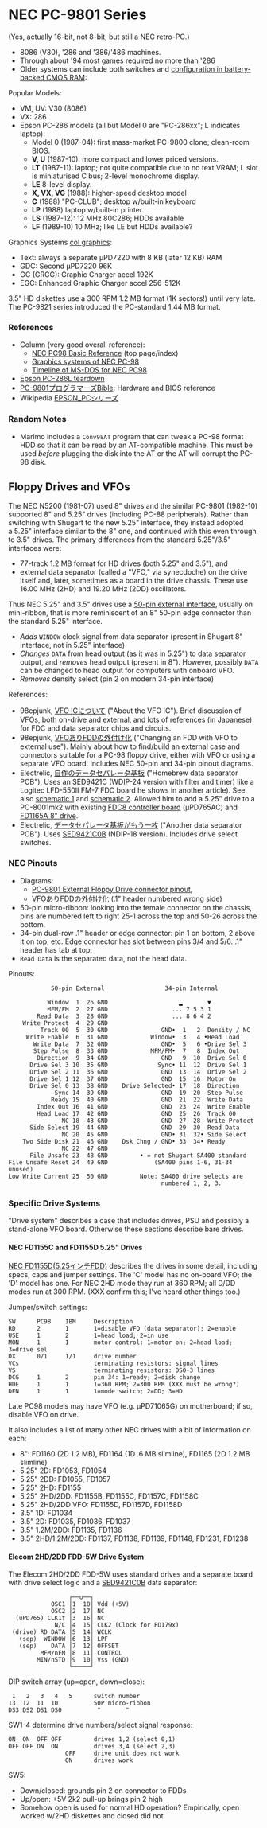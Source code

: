 NEC PC-9801 Series
==================

(Yes, actually 16-bit, not 8-bit, but still a NEC retro-PC.)

- 8086 (V30), '286 and '386/'486 machines.
- Through about '94 most games required no more than '286
- Older systems can include both switches and [configuration in
  battery-backed CMOS RAM][cmos]:

Popular Models:
- VM, UV: V30 (8086)
- VX: 286
- Epson PC-286 models (all but Model 0 are "PC-286xx"; L indicates laptop):
  - Model 0 (1987-04): first mass-market PC-9800 clone; clean-room BIOS.
  - __V, U__ (1987-10): more compact and lower priced versions.
  - __LT__ (1987-11): laptop; not quite compatible due to no text VRAM;
           L slot is miniaturised C bus; 2-level monochrome display.
  - __LE__ 8-level display.
  - __X, VX, VG__ (1988): higher-speed desktop model
  - __C__ (1988) "PC-CLUB"; desktop w/built-in keyboard
  - __LP__ (1988) laptop w/built-in printer
  - __LS__ (1987-12): 12 MHz 80C286; HDDs available
  - __LF__ (1989-10) 10 MHz; like LE but HDDs available?

Graphics Systems [col graphics]:
- Text: always a separate μPD7220 with 8 KB (later 12 KB) RAM
- GDC: Second μPD7220 96K
- GC (GRCG): Graphic Charger accel 192K
- EGC: Enhanced Graphic Charger accel 256-512K

3.5" HD diskettes use a 300 RPM 1.2 MB format (1K sectors!) until very late.
The PC-9821 series introduced the PC-standard 1.44 MB format.

### References

- Column (very good overall reference):
  - [NEC PC98 Basic Reference][col index] (top page/index)
  - [Graphics systems of NEC PC-98][col graphics]
  - [Timeline of MS-DOS for NEC PC98][col msdos]
- [Epson PC-286L teardown][td286l]
- [PC-9801プログラマーズBible][bible]: Hardware and BIOS reference
- Wikipedia [EPSON_PCシリーズ][wj pc286]

### Random Notes

- Marimo includes a `Conv98AT` program that can tweak a PC-98 format HDD so
  that it can be read by an AT-compatible machine. This must be used
  _before_ plugging the disk into the AT or the AT will corrupt the PC-98
  disk.


Floppy Drives and VFOs
----------------------

The NEC N5200 (1981-07) used 8" drives and the similar PC-9801 (1982-10)
supported 8" and 5.25" drives (including PC-88 peripherals). Rather than
switching with Shugart to the new 5.25" interface, they instead adopted
a 5.25" interface similar to the 8" one, and continued with this even
through to 3.5" drives. The primary differences from the standard
5.25"/3.5" interfaces were:
- 77-track 1.2 MB format for HD drives (both 5.25" and 3.5"), and
- external data separator (called a "VFO," via synecdoche) on the drive
  itself and, later, sometimes as a board in the drive chassis. These
  use 16.00 MHz (2HD) and 19.20 MHz (2DD) oscillators.

Thus NEC 5.25" and 3.5" drives use a [50-pin external interface][f50p],
usually on mini-ribbon, that is more reminiscent of an 8" 50-pin edge
connector than the standard 5.25" interface.
- _Adds_ `WINDOW` clock signal from data separator (present in Shugart 8"
  interface, not in 5.25" interface)
- _Changes_ `DATA` from head output (as it was in 5.25") to data separator
  output, and _removes_ head output (present in 8"). However, possibly
  `DATA` can be changed to head output for computers with onboard VFO.
- _Removes_ density select (pin 2 on modern 34-pin interface)

References:
- 98epjunk, [VFO ICについて][98epj-aboutvfo] ("About the VFO IC"). Brief
  discussion of VFOs, both on-drive and external, and lots of references
  (in Japanese) for FDC and data separator chips and circuits.
- 98epjunk, [VFOありFDDの外付け化][98epj-ex] ("Changing an FDD with VFO to
  external use"). Mainly about how to find/build an external case and
  connectors suitable for a PC-98 floppy drive, either with VFO or using a
  separate VFO board. Includes NEC 50-pin and 34-pin pinout diagrams.
- Electrelic, [自作のデータセパレータ基板][el-dsep1] ("Homebrew data
  separator PCB"). Uses an SED9421C (WDIP-24 version with filter and timer)
  like a Logitec LFD-550II FM-7 FDC board he shows in another article).
  See also [schematic 1][el-dsep1-s1] and [schematic 2][el-dsep1-s2].
  Allowed him to add a 5.25" drive to a PC-8001mk2 with existing [FDC8
  controller board][el-fdc8] (μPD765AC) and [FD1165A 8" drive][el-fd1165a].
- Electrelic, [データセパレータ基板がもう一枚][el-dsep2] ("Another data
  separator PCB"). Uses [SED9421C0B][] (NDIP-18 version). Includes drive
  select switches.

### NEC Pinouts

- Diagrams:
  - [PC-9801 External Floppy Drive connector pinout][f50p],
  - [VFOありFDDの外付け化][98epj-ex] (.1" header numbered wrong side)
- 50-pin micro-ribbon: looking into the female connector on the chassis,
  pins are numbered left to right 25-1 across the top and 50-26 across the
  bottom.
- 34-pin dual-row .1" header or edge connector: pin 1 on bottom, 2 above it
  on top, etc. Edge connector has slot between pins 3/4 and 5/6. .1" header
  has tab at top.
- `Read Data` is the separated data, not the head data.

Pinouts:

                50-pin External                 34-pin Internal

               Window  1  26 GND                    ▂       ▼
               MFM/FM  2  27 GND                  ... 7 5 3 1
            Read Data  3  28 GND                  ... 8 6 4 2
        Write Protect  4  29 GND
             Track 00  5  30 GND               GND•  1   2  Density / NC
         Write Enable  6  31 GND            Window•  3   4 •Head Load
           Write Data  7  32 GND               GND•  5   6 •Drive Sel 3
           Step Pulse  8  33 GND            MFM/FM•  7   8  Index Out
            Direction  9  34 GND               GND   9  10  Drive Sel 0
          Drive Sel 3 10  35 GND              Sync• 11  12  Drive Sel 1
          Drive Sel 2 11  36 GND               GND  13  14  Drive Sel 2
          Drive Sel 1 12  37 GND               GND  15  16  Motor On
          Drive Sel 0 13  38 GND    Drive Selected• 17  18  Direction
                 Sync 14  39 GND               GND  19  20  Step Pulse
                Ready 15  40 GND               GND  21  22  Write Data
            Index Out 16  41 GND               GND  23  24  Write Enable
            Head Load 17  42 GND               GND  25  26  Track 00
                   NC 18  43 GND               GND  27  28  Write Protect
          Side Select 19  44 GND               GND  29  30  Read Data
                   NC 20  45 GND               GND• 31  32• Side Select
        Two Side Disk 21  46 GND    Dsk Chng / GND• 33  34• Ready
                   NC 22  47 GND
          File Unsafe 23  48 GND         • = not Shugart SA400 standard
    File Unsafe Reset 24  49 GND             (SA400 pins 1-6, 31-34 unused)
    Low Write Current 25  50 GND         Note: SA400 drive selects are
                                               numbered 1, 2, 3.

### Specific Drive Systems

"Drive system" describes a case that includes drives, PSU and possibly a
stand-alone VFO board. Otherwise these sections describe bare drives.

#### NEC FD1155C and FD1155D 5.25" Drives

[NEC FD1155D(5.25インチFDD)][FD1155D] describes the drives in some detail,
including specs, caps and jumper settings. The 'C' model has no on-board
VFO; the 'D' model has one. For NEC 2HD mode they run at 360 RPM; all D/DD
modes run at 300 RPM. (XXX confirm this; I've heard other things too.)

Jumper/switch settings:

    SW      PC98    IBM     Description
    RD      2       1       1=disable VFO (data separator); 2=enable
    USE     1       2       1=head load; 2=in use
    MON     1       1       motor control: 1=motor on; 2=head load; 3=drive sel
    DX      0/1     1/1     drive number
    VCs                     terminating resistors: signal lines
    VS                      terminating resistors: DS0-3 lines
    DCG     1       2       pin 34: 1=ready; 2=disk change
    HDE     1       1       1=360 RPM; 2=300 RPM (XXX must be wrong?)
    DEN     1       1       1=mode switch; 2=DD; 3=HD

Late PC98 models may have VFO (e.g. μPD71065G) on motherboard; if so,
disable VFO on drive.

It also includes a list of many other NEC drives with a bit of information
on each:
- 8": FD1160 (2D 1.2 MB), FD1164 (1D .6 MB slimline),
  FD1165 (2D 1.2 MB slimline)
- 5.25" 2D: FD1053, FD1054
- 5.25" 2DD: FD1055, FD1057
- 5.25" 2HD: FD1155
- 5.25" 2HD/2DD: FD1155B, FD1155C, FD1157C, FD1158C
- 5.25" 2HD/2DD VFO: FD1155D, FD1157D, FD1158D
- 3.5" 1D: FD1034
- 3.5" 2D: FD1035, FD1036, FD1037
- 3.5" 1.2M/2DD: FD1135, FD1136
- 3.5" 2HD/1.2M/2DD: FD1137, FD1138, FD1139, FD1148, FD1231, FD1238

#### Elecom 2HD/2DD FDD-5W Drive System

The Elecom 2HD/2DD FDD-5W uses standard drives and a separate board with
drive select logic and a [SED9421C0B] data separator:

                     ┌──∪──┐
                OSC1 │1  18│ Vdd (+5V)
                OSC2 │2  17│ NC
      (uPD765) CLK1† │3  16│ NC
                 N/C │4  15│ CLK2 (Clock for FD179x)
     (drive) RD DATA │5  14│ WCLK
       (sep)  WINDOW │6  13│ LPF
       (sep)    DATA │7  12│ OFFSET
             MFM/nFM │8  11│ CONTROL
            MIN/nSTD │9  10│ Vss (GND)
                     └─────┘

DIP switch array (up=open, down=close):

     1   2   3   4   5      switch number
    13  12  11  10          50P micro-ribbon
    DS3 DS2 DS1 DS0          "       "

SW1-4 determine drive numbers/select signal response:

    ON  ON  OFF OFF         drives 1,2 (select 0,1)
    OFF OFF ON  ON          drives 3,4 (select 2,3)
                    OFF     drive unit does not work
                    ON      drives work

SW5:
- Down/closed: grounds pin 2 on connector to FDDs
- Up/open: +5V 2k2 pull-up brings pin 2 high
- Somehow open is used for normal HD operation? Empirically, open worked
  w/2HD diskettes and closed did not.



<!-------------------------------------------------------------------->
[bible]: https://archive.org/details/PC9801Bible/mode/1up
[cmos]: https://radioc.web.fc2.com/column/pc98bas/pc98memsw_en.htm
[col graphics]: http://radioc.web.fc2.com/column/pc98bas/pc98disphw_en.htm
[col index]: https://radioc.web.fc2.com/column/pc98bas/index_en.htm
[col msdos]: https://radioc.web.fc2.com/column/pc98bas/pc98dosver_en.htm
[td286l]: http://www.faithrives.com/tips/stocks/tips0004.html
[wj pc286]: https://ja.wikipedia.org/wiki/EPSON_PCシリーズ

<!-- Floppy Drives and VFOs -->
[98epj-aboutvfo]: https://98epjunk.shakunage.net/fdd/fd1138d_26_fd1138t.html
[98epj-ex]: https://98epjunk.shakunage.net/fdd/invfofdd2ex.html
[FD1155D]: http://radioc.web.fc2.com/column/pc98bas/fd1155.htm
[SED9421C0B]: https://www.sun-elle.com/pdf/2_digital/sed9421_1.pdf
[el-dsep1-s1]: https://electrelic.com/electrelic/node/492
[el-dsep1-s2]: https://electrelic.com/electrelic/node/497
[el-dsep1]: https://electrelic.com/electrelic/node/332
[el-dsep2]: https://electrelic.com/electrelic/node/502
[el-fd1165a]: https://electrelic.com/electrelic/node/53
[el-fdc8]: https://electrelic.com/electrelic/node/208
[f50p]: https://radioc.web.fc2.com/column/pc98bas/pc9801fdpin.htm
